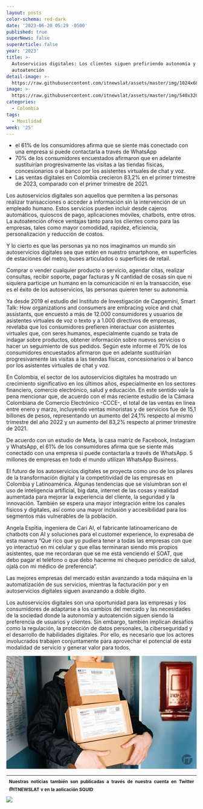 ```yaml
---
layout: posts
color-schema: red-dark
date: '2023-06-20 05:29 -0500'
published: true
superNews: false
superArticle: false
year: '2023'
title: >-
  Autoservicios digitales: Los clientes siguen prefiriendo autonomía y
  autoatención
detail-image: >-
  https://raw.githubusercontent.com/itnewslat/assets/master/img/1024x680/envio-paquete-g.jpg
image: >-
  https://raw.githubusercontent.com/itnewslat/assets/master/img/540x320/envio-paquete-p.jpg
categories:
  - Colombia
tags:
  - Movilidad
week: '25'
---
```

- el 61% de los consumidores afirma que se siente más conectado con una empresa si puede contactarla a través de WhatsApp
- 70% de los consumidores encuestados afirmaron que en adelante sustituirían progresivamente las visitas a las tiendas físicas, concesionarios o al banco por los asistentes virtuales de chat y voz.
- Las ventas digitales en Colombia crecieron 83,2% en el primer trimestre de 2023, comparado con el primer trimestre de 2021.

Los autoservicios digitales son aquellos que permiten a las personas realizar transacciones o acceder a información sin la intervención de un empleado humano. Estos servicios pueden incluir desde cajeros automáticos, quioscos de pago, aplicaciones móviles, chatbots, entre otros. La autoatención ofrece ventajas tanto para los clientes como para las empresas, tales como mayor comodidad, rapidez, eficiencia, personalización y reducción de costos.

Y lo cierto es que las personas ya no nos imaginamos un mundo sin autoservicios digitales sea que estén en nuestro smartphone, en superficies de estaciones del metro, buses articulados o superficies de retail.

Comprar o vender cualquier producto o servicio, agendar citas, realizar consultas, recibir soporte, pagar facturas y N cantidad de cosas sin que ni siquiera participe un humano en la comunicación ni en la transacción, ese es el éxito de los autoservicios, las personas quieren tener su autonomía.

Ya desde 2019 el estudio del Instituto de Investigación de Capgemini, Smart Talk: How organizations and consumers are embracing voice and chat assistants, que encuestó a más de 12.000 consumidores y usuarios de asistentes virtuales de voz o texto y a 1.000 directivos de empresas, revelaba que los consumidores prefieren interactuar con asistentes virtuales que, con seres humanos, especialmente cuando se trata de indagar sobre productos, obtener información sobre nuevos servicios o hacer un seguimiento de sus pedidos. Según este informe el 70% de los consumidores encuestados afirmaron que en adelante sustituirían progresivamente las visitas a las tiendas físicas, concesionarios o al banco por los asistentes virtuales de chat y voz.

En Colombia, el sector de los autoservicios digitales ha mostrado un crecimiento significativo en los últimos años, especialmente en los sectores financiero, comercio electrónico, salud y educación. En este sentido vale la pena mencionar que, de acuerdo con el más reciente estudio de la Cámara Colombiana de Comercio Electrónico -CCCE-, el total de las ventas en línea entre enero y marzo, incluyendo ventas minoristas y de servicios fue de 15,1 billones de pesos, representando un aumento del 24,1% respecto al mismo trimestre del año 2022 y un aumento del 83,2% respecto al primer trimestre de 2021.

De acuerdo con un estudio de Meta, la casa matriz de Facebook, Instagram y WhatsApp, el 61% de los consumidores afirma que se siente más conectado con una empresa si puede contactarla a través de WhatsApp. 5 millones de empresas en todo el mundo utilizan WhatsApp Business.

El futuro de los autoservicios digitales se proyecta como uno de los pilares de la transformación digital y la competitividad de las empresas en Colombia y Latinoamérica. Algunas tendencias que se vislumbran son el uso de inteligencia artificial, big data, internet de las cosas y realidad aumentada para mejorar la experiencia del cliente, la seguridad y la innovación. También se espera una mayor integración entre los canales físicos y digitales, así como una mayor inclusión y accesibilidad para los segmentos más vulnerables de la población.

Angela Espitia, ingeniera de Cari AI, el fabricante latinoamericano de chatbots con AI y soluciones para el customer experience, lo expresaba de esta manera “Que rico que yo pudiera tener a todas las empresas con que yo interactuó en mi celular y que ellas terminaran siendo mis propios asistentes, que me recordaran que se me está venciendo el SOAT, que debo pagar el teléfono o que debo hacerme mi chequeo periódico de salud, ojalá con mi médico de preferencia”.

Las mejores empresas del mercado están avanzando a toda máquina en la automatización de sus servicios, mientras la facturación por y en autoservicios digitales siguen avanzando a doble digito.

Los autoservicios digitales son una oportunidad para las empresas y los consumidores de adaptarse a los cambios del mercado y las necesidades de la sociedad donde la autonomía y autoatención siguen siendo la preferencia de usuarios y clientes. Sin embargo, también implican desafíos como la regulación, la protección de datos personales, la ciberseguridad y el desarrollo de habilidades digitales. Por ello, es necesario que los actores involucrados trabajen conjuntamente para aprovechar el potencial de esta modalidad de servicio y generar valor para todos.

![](https://raw.githubusercontent.com/itnewslat/assets/master/img/540x320/envio-paquete-p.jpg)

<table style="height: 42px;" width="569">
<tbody>
<tr>
<td style="text-align: justify;"><sub><strong>Nuestras noticias también son publicadas a través de nuestra cuenta en Twitter <a href="https://twitter.com/itnewslat?lang=es">@ITNEWSLAT</a> y en la aplicación <a href="https://squidapp.co/en/">SQUID</a></strong></sub></td>
</tr>
</tbody>
</table>
<img src="https://tracker.metricool.com/c3po.jpg?hash=56f88a41e39ab42c063cc51676587a04"/>